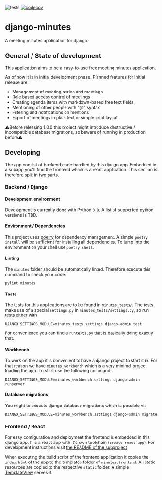 
![tests](https://github.com/l0rn/django-minutes/workflows/tests/badge.svg)
[![codecov](https://codecov.io/gh/l0rn/django-minutes/branch/master/graph/badge.svg)](https://codecov.io/gh/l0rn/django-minutes)

# django-minutes

A meeting minutes application for django.

## General / State of development

This application aims to be a easy-to-use free meeting minutes application.

As of now it is in initial development phase. Planned features for initial release are:

* Management of meeting series and meetings
* Role based access control of meetings
* Creating agenda items with markdown-based free text fields
* Mentioning of other people with "@" syntax
* Filtering and notifications on mentions
* Export of meetings in plain text or simple print layout


⚠Before releasing 1.0.0 this project might introduce destructive / incompatible database migrations, so beware of running in production before⚠️

## Developing

The app consist of backend code handled by this django app. Embedded in a subapp you'll find the
frontend which is a react application. This section is therefore split in two parts.

### Backend / Django

#### Development environment

Development is currently done with Python `3.8`. A list of supported python versions is TBD. 

#### Environment / Dependencies

This project uses [poetry](https://github.com/python-poetry/poetry) for dependency management. A simple `poetry install`
will be sufficient for installing all dependencies. To jump into the environment on your shell use `poetry shell`.

#### Linting

The `minutes` folder should be automatically linted. Therefore execute this command to check your code:
```shell script
pylint minutes
```

#### Tests

The tests for this applications are to be found in `minutes_tests/`.
The tests make use of a special `settings.py` in `minutes_tests/settings.py`, so run tests either with

```shell script
DJANGO_SETTINGS_MODULE=minutes_tests.settings django-admin test
```

For convenience you can find a `runtests.py` that is basically doing exactly that.

#### Workbench

To work on the app it is convenient to have a django project to start it in. For that reason we have `minutes_workbench`
which is a very minimal project loading the app. To start use the following command:

```shell script
DJANGO_SETTINGS_MODULE=minutes_workbench.settings django-admin runserver
```

#### Database migrations

You might to execute django database migrations which is possible via

```shell script
DJANGO_SETTINGS_MODULE=minutes_workbench.settings django-admin migrate
```

### Frontend / React

For easy configuration and deployment the frontend is embedded in this django app. It is a react app with it's own
toolchain (`create-react-app`). For development instructions visit [the README of the subproject](minutes/frontend/static_src/README.md)

When executing the build script of the frontend application it copies the `index.html` of the app to the templates folder of `minutes.frontend`.
All static resources are copied to the respective `static` folder. A simple [TemplateView](minutes/frontend/views.py) serves it.


